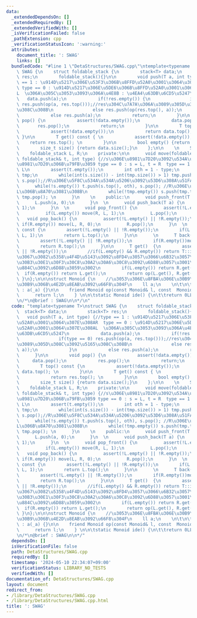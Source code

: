 ```yaml
---
data:
  _extendedDependsOn: []
  _extendedRequiredBy: []
  _extendedVerifiedWith: []
  _isVerificationFailed: false
  _pathExtension: cpp
  _verificationStatusIcon: ':warning:'
  attributes:
    document_title: ': SWAG'
    links: []
  bundledCode: "#line 1 \"DetaStructures/SWAG.cpp\"\ntemplate<typename T>\nstruct\
    \ SWAG {\n    struct foldable_stack {\n        stack<T> data;\n        stack<T>\
    \ res;\n        foldable_stack(){}\n\n        void push(T a, int type) {//type\
    \ == 1 : \u914D\u5217\u306E\u53F3\u306B\u8FFD\u52A0\u3001\u3064\u307E\u308AR \
    \ type == 0 : \u914D\u5217\u306E\u5DE6\u306B\u8FFD\u52A0\u3001\u3064\u307E\u308A\
    L  \u306A\u305C\u3053\u3093\u306A\u4E8B : \u4EA4\u63DB\u6CD5\u5247\n         \
    \   data.push(a);\n            if(!res.empty()) {\n               if(type == 0)\
    \ res.push(op(a, res.top()));//res\u304C\u7A7A\u306A\u3089\u305D\u308C\u3092\u5165\
    \u308C\u308B\n               else res.push(op(res.top(), a));\n            }\n\
    \            else res.push(a);\n            return;\n        }\n\n        void\
    \ pop() {\n            assert(!data.empty());\n            data.pop();\n     \
    \       res.pop();\n            return;\n        }\n\n        T top() const {\n\
    \            assert(!data.empty());\n            return data.top(); \n       \
    \ }\n\n        T get() const { \n            assert(!data.empty());\n        \
    \    return res.top(); \n        }\n\n        bool empty() {return data.empty();}\n\
    \        size_t size() {return data.size();}\n    };\n\n    \n    SWAG() {}\n\
    \    foldable_stack L, R;\n    private:\n\n      void move(foldable_stack& s,\
    \ foldable_stack& t, int type) {//s\u306E\u8981\u7D20\u3092\u534A\u5206t\u306E\
    \u8981\u7D20\u306B\u79FB\u3059 type == 0 : s = L, t = R  type == 1 s = R, t =\
    \ L\n        assert(t.empty());\n        int oth = 1 - type;\n        stack<T>\
    \ tmp;\n        while(int(s.size()) - int(tmp.size()) > 1) tmp.push(s.top()),\
    \ s.pop();//R\u306E\u5F8C\u534A\u534A\u5206\u3092\u53D6\u308A\u51FA\u3059\n  \
    \      while(!s.empty()) t.push(s.top(), oth), s.pop(); //R\u306E\u524D\u534A\u3092\
    L\u306B\u8A70\u3081\u308B\n        while(!tmp.empty()) s.push(tmp.top(), type),\
    \ tmp.pop(); \n      }\n    \n    public:\n      void push_front(T a) {\n    \
    \      L.push(a, 0);\n      }\n  \n      void push_back(T a) {\n          R.push(a,\
    \ 1);\n      }\n  \n      void pop_front() {\n          assert(!L.empty() || !R.empty());\n\
    \          if(L.empty()) move(R, L, 1);\n          L.pop();\n      }\n  \n   \
    \   void pop_back() {\n          assert(!L.empty() || !R.empty());\n         \
    \ if(R.empty()) move(L, R, 0);\n          R.pop();\n      }\n  \n      T front()\
    \ const {\n        assert(!L.empty() || !R.empty());\n        if(L.empty())move(R,\
    \ L, 1);\n        return L.top();\n      }\n\n      \n      T back() const {\n\
    \        assert(!L.empty() || !R.empty());\n        if(R.empty())move(L, R, 0);\n\
    \        return R.top();\n      }\n\n      T get()  {\n        assert(!L.empty()\
    \ || !R.empty());\n        //if(L.empty() && R.empty()) return T::ide();  //\u7A7A\
    \u3067\u3082\u5358\u4F4D\u5143\u3092\u8FD4\u3057\u3066\u6B32\u3057\u3044\u6642\
    \u30B3\u30E1\u30F3\u30C8\u30A2\u30A6\u30C8\u3092\u6D88\u3057\u3001\u4E0A\u306E\
    \u884C\u3092\u6D88\u3059\u3002\n        if(L.empty()) return R.get();\n      \
    \  if(R.empty()) return L.get();\n        return op(L.get(), R.get());\n     \
    \ }\n};\n\n\nstruct Monoid {\n    //\u3053\u306E\u8FBA\u306E\u30B9\u30DA\u30FC\
    \u30B9\u306B\u4E2D\u8EAB\u3092\u66F8\u304F\n    ll a;\n    \n\t\n\tMonoid(ll _a)\
    \ : a(_a) {}\n\n    friend Monoid op(const Monoid& l, const  Monoid& r) {\n  \
    \      return l;\n    } \n\n\tstatic Monoid ide() {\n\t\treturn 0LL;\n\t}\n};\n\
    \n/*\n@brief : SWAG\n\n*/\n"
  code: "template<typename T>\nstruct SWAG {\n    struct foldable_stack {\n      \
    \  stack<T> data;\n        stack<T> res;\n        foldable_stack(){}\n\n     \
    \   void push(T a, int type) {//type == 1 : \u914D\u5217\u306E\u53F3\u306B\u8FFD\
    \u52A0\u3001\u3064\u307E\u308AR  type == 0 : \u914D\u5217\u306E\u5DE6\u306B\u8FFD\
    \u52A0\u3001\u3064\u307E\u308AL  \u306A\u305C\u3053\u3093\u306A\u4E8B : \u4EA4\
    \u63DB\u6CD5\u5247\n            data.push(a);\n            if(!res.empty()) {\n\
    \               if(type == 0) res.push(op(a, res.top()));//res\u304C\u7A7A\u306A\
    \u3089\u305D\u308C\u3092\u5165\u308C\u308B\n               else res.push(op(res.top(),\
    \ a));\n            }\n            else res.push(a);\n            return;\n  \
    \      }\n\n        void pop() {\n            assert(!data.empty());\n       \
    \     data.pop();\n            res.pop();\n            return;\n        }\n\n\
    \        T top() const {\n            assert(!data.empty());\n            return\
    \ data.top(); \n        }\n\n        T get() const { \n            assert(!data.empty());\n\
    \            return res.top(); \n        }\n\n        bool empty() {return data.empty();}\n\
    \        size_t size() {return data.size();}\n    };\n\n    \n    SWAG() {}\n\
    \    foldable_stack L, R;\n    private:\n\n      void move(foldable_stack& s,\
    \ foldable_stack& t, int type) {//s\u306E\u8981\u7D20\u3092\u534A\u5206t\u306E\
    \u8981\u7D20\u306B\u79FB\u3059 type == 0 : s = L, t = R  type == 1 s = R, t =\
    \ L\n        assert(t.empty());\n        int oth = 1 - type;\n        stack<T>\
    \ tmp;\n        while(int(s.size()) - int(tmp.size()) > 1) tmp.push(s.top()),\
    \ s.pop();//R\u306E\u5F8C\u534A\u534A\u5206\u3092\u53D6\u308A\u51FA\u3059\n  \
    \      while(!s.empty()) t.push(s.top(), oth), s.pop(); //R\u306E\u524D\u534A\u3092\
    L\u306B\u8A70\u3081\u308B\n        while(!tmp.empty()) s.push(tmp.top(), type),\
    \ tmp.pop(); \n      }\n    \n    public:\n      void push_front(T a) {\n    \
    \      L.push(a, 0);\n      }\n  \n      void push_back(T a) {\n          R.push(a,\
    \ 1);\n      }\n  \n      void pop_front() {\n          assert(!L.empty() || !R.empty());\n\
    \          if(L.empty()) move(R, L, 1);\n          L.pop();\n      }\n  \n   \
    \   void pop_back() {\n          assert(!L.empty() || !R.empty());\n         \
    \ if(R.empty()) move(L, R, 0);\n          R.pop();\n      }\n  \n      T front()\
    \ const {\n        assert(!L.empty() || !R.empty());\n        if(L.empty())move(R,\
    \ L, 1);\n        return L.top();\n      }\n\n      \n      T back() const {\n\
    \        assert(!L.empty() || !R.empty());\n        if(R.empty())move(L, R, 0);\n\
    \        return R.top();\n      }\n\n      T get()  {\n        assert(!L.empty()\
    \ || !R.empty());\n        //if(L.empty() && R.empty()) return T::ide();  //\u7A7A\
    \u3067\u3082\u5358\u4F4D\u5143\u3092\u8FD4\u3057\u3066\u6B32\u3057\u3044\u6642\
    \u30B3\u30E1\u30F3\u30C8\u30A2\u30A6\u30C8\u3092\u6D88\u3057\u3001\u4E0A\u306E\
    \u884C\u3092\u6D88\u3059\u3002\n        if(L.empty()) return R.get();\n      \
    \  if(R.empty()) return L.get();\n        return op(L.get(), R.get());\n     \
    \ }\n};\n\n\nstruct Monoid {\n    //\u3053\u306E\u8FBA\u306E\u30B9\u30DA\u30FC\
    \u30B9\u306B\u4E2D\u8EAB\u3092\u66F8\u304F\n    ll a;\n    \n\t\n\tMonoid(ll _a)\
    \ : a(_a) {}\n\n    friend Monoid op(const Monoid& l, const  Monoid& r) {\n  \
    \      return l;\n    } \n\n\tstatic Monoid ide() {\n\t\treturn 0LL;\n\t}\n};\n\
    \n/*\n@brief : SWAG\n\n*/"
  dependsOn: []
  isVerificationFile: false
  path: DetaStructures/SWAG.cpp
  requiredBy: []
  timestamp: '2024-05-10 22:34:07+09:00'
  verificationStatus: LIBRARY_NO_TESTS
  verifiedWith: []
documentation_of: DetaStructures/SWAG.cpp
layout: document
redirect_from:
- /library/DetaStructures/SWAG.cpp
- /library/DetaStructures/SWAG.cpp.html
title: ': SWAG'
---
```

